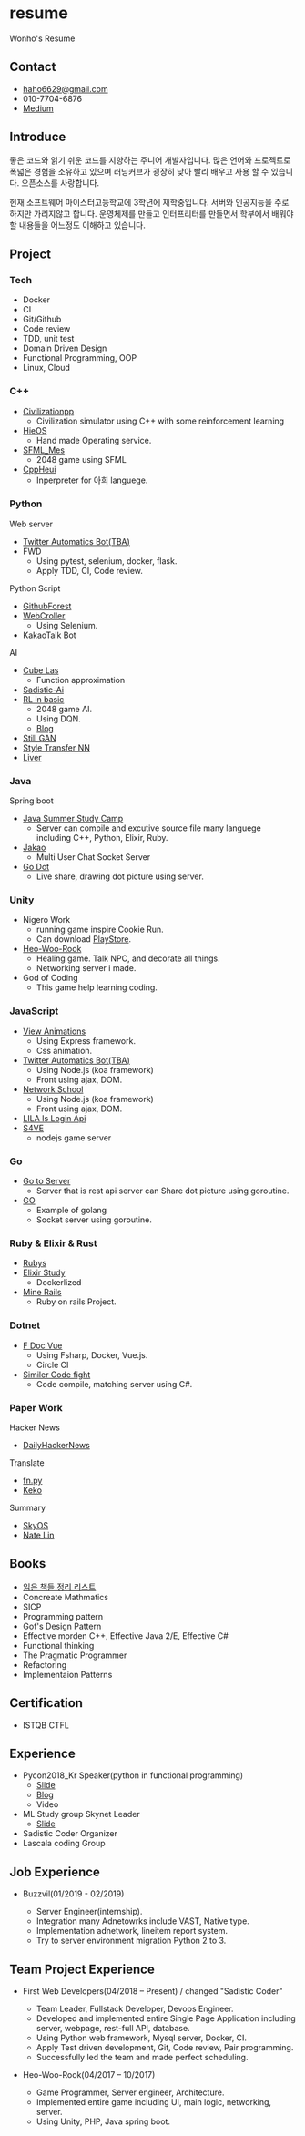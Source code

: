 # resume

Wonho's Resume

## Contact

- haho6629@gmail.com
- 010-7704-6876
- [Medium](https://medium.com/@haho6629)

## Introduce

좋은 코드와 읽기 쉬운 코드를 지향하는 주니어 개발자입니다. 많은 언어와 프로젝트로 폭넓은 경험을 소유하고 있으며 러닝커브가 굉장히 낮아 빨리 배우고 사용 할 수 있습니다. 오픈소스를 사랑합니다.

현재 소프트웨어 마이스터고등학교에 3학년에 재학중입니다. 서버와 인공지능을 주로 하지만 가리지않고 합니다. 운영체제를 만들고 인터프리터를 만들면서 학부에서 배워야 할 내용들을 어느정도 이해하고 있습니다.

## Project

### Tech

- Docker
- CI
- Git/Github
- Code review
- TDD, unit test
- Domain Driven Design
- Functional Programming, OOP
- Linux, Cloud

### C++

- [Civilizationpp](https://github.com/utilForever/Civilizationpp)
  - Civilization simulator using C++ with some reinforcement learning
- [HieOS](https://github.com/Las-Wonho/HieOS)
  - Hand made Operating service.
- [SFML_Mes](https://github.com/Las-Wonho/SFML_Mes)
  - 2048 game using SFML
- [CppHeui](https://github.com/Las-Wonho/CppHeui)
  - Inperpreter for 아희 languege.

### Python

Web server

- [Twitter Automatics Bot(TBA)](https://github.com/Las-Wonho/TwitterAutomaticBot)
- FWD
  - Using pytest, selenium, docker, flask.
  - Apply TDD, CI, Code review.

Python Script

- [GithubForest](https://github.com/Las-Wonho/GithubForest)
- [WebCroller](https://github.com/Las-Wonho/WebCroller)
  - Using Selenium.
- KakaoTalk Bot

AI

- [Cube Las](https://github.com/Las-Desire/Cube_Las)
  - Function approximation
- [Sadistic-Ai](https://github.com/sadistic-coder/Sadistic-Ai)
- [RL in basic](https://github.com/Las-Wonho/RL-Basic)
  - 2048 game AI.
  - Using DQN.
  - [Blog](https://medium.com/@haho6629/rl-in-2048-1-d2a769f03d6d)
- [Still GAN](https://github.com/Las-Wonho/Still-GAN)
- [Style Transfer NN](https://github.com/Las-Wonho/GSM_Festival)
- [Liver](https://github.com/Las-Wonho/Livers)

### Java

Spring boot

- [Java Summer Study Camp](https://github.com/Las-Wonho/JavaStudySummerCamp)
  - Server can compile and excutive source file many languege including C++, Python, Elixir, Ruby.
- [Jakao](https://github.com/Las-Wonho/Jakao)
  - Multi User Chat Socket Server
- [Go Dot](https://github.com/Las-Wonho/cat_me_Mind)
  - Live share, drawing dot picture using server.

### Unity

- Nigero Work
  - running game inspire Cookie Run.
  - Can download [PlayStore](https://play.google.com/store/apps/details?id=com.gsmunity.windrunproject).
- [Heo-Woo-Rook](https://github.com/eaten-lose/lose)
  - Healing game. Talk NPC, and decorate all things.
  - Networking server i made.
- God of Coding
  - This game help learning coding.

### JavaScript

- [View Animations](https://github.com/Las-Wonho/ViewAnimation)
  - Using Express framework.
  - Css animation.
- [Twitter Automatics Bot(TBA)](https://github.com/Las-Wonho/TwitterAutomaticBot)
  - Using Node.js (koa framework)
  - Front using ajax, DOM.
- [Network School](https://github.com/Las-Wonho/Network_School)
  - Using Node.js (koa framework)
  - Front using ajax, DOM.
- [LILA Is Login Api](https://github.com/Las-Wonho/LILA)
- [S4VE](https://github.com/des5141/S4VE)
  - nodejs game server
  
### Go

- [Go to Server](https://github.com/Las-Wonho/GoToServer)
  - Server that is rest api server can Share dot picture using goroutine.
- [GO](https://github.com/Las-Wonho/GO)
  - Example of golang
  - Socket server using goroutine.

### Ruby & Elixir & Rust

- [Rubys](https://github.com/Las-Wonho/Rubys)
- [Elixir Study](https://github.com/Las-Wonho/ElixerStudy)
  - Dockerlized
- [Mine Rails](https://github.com/Las-Wonho/MineRailsStudy)
  - Ruby on rails Project.

### Dotnet

- [F Doc Vue](https://github.com/Las-Wonho/HashTag_FDocVue)
  - Using Fsharp, Docker, Vue.js.
  - Circle CI
- [Similer Code fight](https://github.com/Las-Wonho/shangus)
  - Code compile, matching server using C#.

### Paper Work

Hacker News

- [DailyHackerNews](https://github.com/Las-Wonho/dailyHackerNews)

Translate

- [fn.py](https://github.com/Las-Wonho/fn.py)
- [Keko](https://github.com/KerasKorea/KEKOxTutorial)

Summary

- [SkyOS](https://github.com/Las-Wonho/SkyOS)
- [Nate Lin](https://github.com/Las-Wonho/Nete_Lin)

## Books

- [읽은 책들 정리 리스트](https://github.com/sadistic-coder/BookLibrary/blob/master/infomation.md)
- Concreate Mathmatics
- SICP
- Programming pattern
- Gof's Design Pattern
- Effective morden C++, Effective Java 2/E, Effective C#
- Functional thinking
- The Pragmatic Programmer
- Refactoring
- Implementaion Patterns

## Certification

- ISTQB CTFL

## Experience

- Pycon2018_Kr Speaker(python in functional programming)
  - [Slide](https://www.slideshare.net/wonhoha/pyconkr2018-functional-programming)
  - [Blog](https://medium.com/@haho6629/pycon2018-%EB%B0%9C%ED%91%9C-%ED%9B%84%EA%B8%B0-8d2ecba2e6ca)
  - Video
- ML Study group Skynet Leader
  - [Slide](https://docs.google.com/presentation/d/1nBHAwPBKc_TKbvphfVfav_NjHb3dpVVKK2cIikxSRQw/edit?usp=sharing)
- Sadistic Coder Organizer
- Lascala coding Group

## Job Experience

- Buzzvil(01/2019 - 02/2019)

  - Server Engineer(internship).
  - Integration many Adnetowrks include VAST, Native type.
  - Implementation adnetwork, lineitem report system.
  - Try to server environment migration Python 2 to 3.
  
## Team Project Experience

- First Web Developers(04/2018 – Present) / changed "Sadistic Coder"

  - Team Leader, Fullstack Developer, Devops Engineer.
  - Developed and implemented entire Single Page Application including server, webpage, rest-full API, database.
  - Using Python web framework, Mysql server, Docker, CI.
  - Apply Test driven development, Git, Code review, Pair programming.
  - Successfully led the team and made perfect scheduling.

- Heo-Woo-Rook(04/2017 – 10/2017)

  - Game Programmer, Server engineer, Architecture.
  - Implemented entire game including UI, main logic, networking, server.
  - Using Unity, PHP, Java spring boot.
